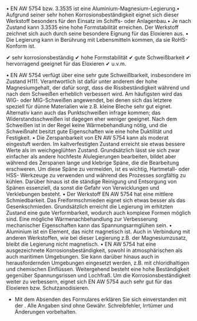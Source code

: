 • EN AW 5754 bzw. 3.3535 ist eine Aluminium-Magnesium-Legierung.• Aufgrund
seiner sehr hohen Korrosionsbeständigkeit eignet sich dieser Werkstoff besonders
für den Einsatz im Schiffs- oder Anlagenbau.• Je nach Zustand kann 3.3535 eine
hohe Formstabilität erreichen. Der Werkstoff zeichnet sich auch durch seine
besondere Eignung für das Eloxieren aus. • Die Legierung kann in Berührung mit
Lebensmitteln kommen, da sie RoHS-Konform ist.

✔ sehr korrosionsbeständig ✔ hohe Formstabilität ✔ gute Schweißbarkeit ✔
hervorragend geeignet für das Eloxieren ✔ u.v.m.

• EN AW 5754 verfügt über eine sehr gute Schweißbarkeit, insbesondere im Zustand
H111. Verantwortlich ist dafür unter anderem der hohe Magnesiumgehalt, der dafür
sorgt, dass die Rissbeständigkeit während und nach dem Schweißen erheblich
verbessert wird. Am häufigsten wird das WIG- oder MIG-Schweißen angewendet, bei
denen sich das letztere speziell für dünne Materialien wie z.B. kleine Bleche
sehr gut eignet. Alternativ kann auch das Punktschweißen infrage kommen; das
Widerstandsschweißen ist dagegen eher weniger geeignet. Nach dem Schweißen ist
in der Regel keine Wärmebehandlung nötig, und die Schweißnaht besitzt gute
Eigenschaften wie eine hohe Duktilität und Festigkeit. • Die Zerspanbarkeit von
EN AW 5754 kann als moderat eingestuft werden. Im kaltverfestigten Zustand
erreicht sie etwas bessere Werte als im weichgeglühten Zustand. Grundsätzlich
lässt sie sich zwar einfacher als andere hochfeste Alulegierungen bearbeiten,
bildet aber während des Zerspanen lange und klebrige Späne, die die Bearbeitung
erschweren. Um diese Späne zu vermeiden, ist es wichtig, Hartmetall- oder HSS-
Werkzeuge zu verwenden und während des Prozesses sorgfältig zu kühlen. Darüber
hinaus ist die ständige Reinigung und Entsorgung von Spänen essenziell, da sonst
die Gefahr von Verwicklungen und Verklebungen besteht. • Der Werkstoff EN AW
5754 hat eine mittlere Schmiedbarkeit. Das Freiformschmieden eignet sich etwas
besser als das Gesenkschmieden. Grundsätzlich erreicht die Legierung im
erhitzten Zustand eine gute Verformbarkeit, wodurch auch komplexe Formen möglich
sind. Eine mögliche Wärmenachbehandlung zur Verbesserung mechanischer
Eigenschaften kann das Spannungsarmglühen sein. • Aluminium ist ein Element, das
nicht magnetisch ist. Auch in Verbindung mit anderen Werkstoffen, wie bei dieser
Legierung z.B. der Magnesiumzusatz, bleibt die Legierung nicht magnetisch. • EN
AW 5754 hat eine ausgezeichnete Korrosionsbeständigkeit, sowohl in
atmosphärischen als auch maritimen Umgebungen. Sie kann darüber hinaus auch in
herausfordernden Umgebungen eingesetzt werden, z.B. mit chloridhaltigen und
chemischen Einflüssen. Weitergehend besteht eine hohe Beständigkeit gegenüber
Spannungsrissen und Lochfraß. Um die Korrosionsbeständigkeit weiter zu
verbessern, eignet sich EN AW 5754 auch sehr gut für das Eloxieren bzw.
Schutzanodisieren.

* Mit dem Absenden des Formulares erklären Sie sich einverstanden mit der .
Alle Angaben sind ohne Gewähr. Schreibfehler, Irrtümer und Änderungen
vorbehalten.

